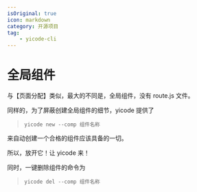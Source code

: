 ```yaml
---
isOriginal: true
icon: markdown
category: 开源项目
tag:
    - yicode-cli
---
```


# 全局组件

与【页面分配】类似，最大的不同是，全局组件，没有 route.js 文件。

同样的，为了屏蔽创建全局组件的细节，yicode 提供了

> `yicode new --comp 组件名称`

来自动创建一个合格的组件应该具备的一切。

所以，放开它！让 yicode 来！

同时，一键删除组件的命令为

> `yicode del --comp 组件名称`
